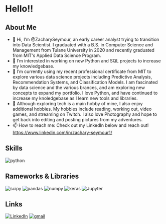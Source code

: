 # Hello!! 

## About Me
- 👋 Hi, I’m @ZacharySeymour, an early career analyst trying to transition into Data Scientist. I graduated with a B.S. in Computer Science and Management from Tulane University in 2020 and recently graduated from MIT's Applied Data Science Program. 
- 👀 I’m interested in working on new Python and SQL projects to increase my knowledgebase.
- 🌱 I’m currently using my recent professional certificate from MIT to explore various data science projects including Predictive Analysis, Recommendation Systems, and Classification Models. I am fascinated by data science and the various brances, and am exploring new concepts to expand my portfolio. I love Python, and have continued to increase my knoledgebase as I learn new tools and libraries. 
- 💞️ Although exploring tech is a main hobby of mine, I also enjoy additional hobbies. My hobbies include reading, working out, video games, and streaming on Twitch. I also love Photography and hope to get back into editing and posting pictures from my adventures. 
- 📫 How to reach me: Check out my LinkedIn below and reach out!
        https://www.linkedin.com/in/zachary-seymour1/

## Skills
![python](https://img.shields.io/badge/Python-3776AB?style=for-the-badge&logo=python&logoColor=white)

## Rameworks & Libraries
![scipy](https://img.shields.io/badge/SciPy-654FF0?style=for-the-badge&logo=SciPy&logoColor=white)
![pandas](https://img.shields.io/badge/Pandas-2C2D72?style=for-the-badge&logo=pandas&logoColor=white)
![numpy](https://img.shields.io/badge/Numpy-777BB4?style=for-the-badge&logo=numpy&logoColor=white)
![keras](https://img.shields.io/badge/Keras-D00000?style=for-the-badge&logo=Keras&logoColor=white)
![Jupyter](https://img.shields.io/badge/Jupyter-F37626.svg?&style=for-the-badge&logo=Jupyter&logoColor=white)

## Links

[![LinkedIn](https://img.shields.io/badge/LinkedIn-0077B5?style=for-the-badge&logo=linkedin&logoColor=white)](https://www.linkedin.com/in/zachary-seymour1/)
[![gmail](https://img.shields.io/badge/Gmail-D14836?style=for-the-badge&logo=Gmail&logoColor=white)](mailto:zacharyseymour20@gmail.com)

<!---
ZacharySeymour/ZacharySeymour is a ✨ special ✨ repository because its `README.md` (this file) appears on your GitHub profile.
You can click the Preview link to take a look at your changes.
--->
